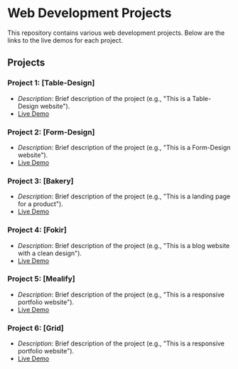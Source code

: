 # Web Development Projects

This repository contains various web development projects. Below are the links to the live demos for each project.

## Projects

### Project 1: [Table-Design]

- _Description_: Brief description of the project (e.g., "This is a Table-Design website").
- [Live Demo](https://abdelhady2001.github.io/Route/Table-Design/)

### Project 2: [Form-Design]

- _Description_: Brief description of the project (e.g., "This is a Form-Design website").
- [Live Demo](https://abdelhady2001.github.io/Route/Form-Design/)

### Project 3: [Bakery]

- _Description_: Brief description of the project (e.g., "This is a landing page for a product").
- [Live Demo](https://abdelhady2001.github.io/Route/Bakery/)

### Project 4: [Fokir]

- _Description_: Brief description of the project (e.g., "This is a blog website with a clean design").
- [Live Demo](https://abdelhady2001.github.io/Route/Fokir/)

### Project 5: [Mealify]

- _Description_: Brief description of the project (e.g., "This is a responsive portfolio website").
- [Live Demo](https://abdelhady2001.github.io/Route/Mealify/)

### Project 6: [Grid]

- _Description_: Brief description of the project (e.g., "This is a responsive portfolio website").
- [Live Demo](https://abdelhady2001.github.io/Route/Grid/)
